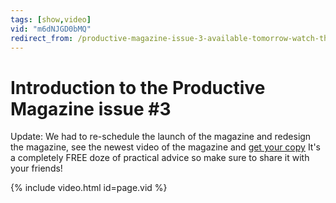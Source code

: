 ```yaml
---
tags: [show,video]
vid: "m6dNJGD0bMQ"
redirect_from: /productive-magazine-issue-3-available-tomorrow-watch-the-video-trailer/
---
```


# Introduction to the Productive Magazine issue #3

Update: We had to re-schedule the launch of the magazine and redesign the magazine, see the newest video of the magazine and [get your copy](http://productivemag.com/3) It's a completely FREE doze of practical advice so make sure to share it with your friends!

{% include video.html id=page.vid %}

[n]: https://michael.gratis/nozbe